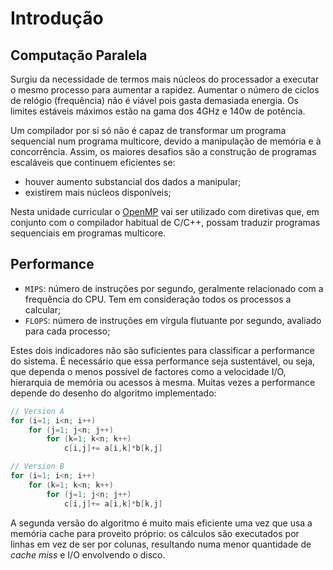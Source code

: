 # Introdução

## Computação Paralela

Surgiu da necessidade de termos mais núcleos do processador a executar o mesmo processo para aumentar a rapidez. Aumentar o número de ciclos de relógio (frequência) não é viável pois gasta demasiada energia. Os limites estáveis máximos estão na gama dos 4GHz e 140w de potência. 

Um compilador por si só não é capaz de transformar um programa sequencial num programa multicore, devido a manipulação de memória e à concorrência. Assim, os maiores desafios são a construção de programas escaláveis que continuem eficientes se:
- houver aumento substancial dos dados a manipular;
- existirem mais núcleos disponíveis;

Nesta unidade curricular o [OpenMP](https://www.openmp.org/) vai ser utilizado com diretivas que, em conjunto com o compilador habitual de C/C++, possam traduzir programas sequenciais em programas multicore.

## Performance

- `MIPS`: número de instruções por segundo, geralmente relacionado com a frequência do CPU. Tem em consideração todos os processos a calcular;
- `FLOPS`: número de instruções em vírgula flutuante por segundo, avaliado para cada processo;

Estes dois indicadores não são suficientes para classificar a performance do sistema. É necessário que essa performance seja sustentável, ou seja, que dependa o menos possível de factores como a velocidade I/O, hierarquia de memória ou acessos à mesma. Muitas vezes a performance depende do desenho do algoritmo implementado:

```c
// Version A
for (i=1; i<n; i++)
    for (j=1; j<n; j++)
        for (k=1; k<n; k++)
            c[i,j]+= a[i,k]*b[k,j]

// Version B
for (i=1; i<n; i++)
    for (k=1; k<n; k++)
        for (j=1; j<n; j++)
            c[i,j]+= a[i,k]*b[k,j]
```

A segunda versão do algoritmo é muito mais eficiente uma vez que usa a memória cache para proveito próprio: os cálculos são executados por linhas em vez de ser por colunas, resultando numa menor quantidade de *cache miss* e I/O envolvendo o disco.

